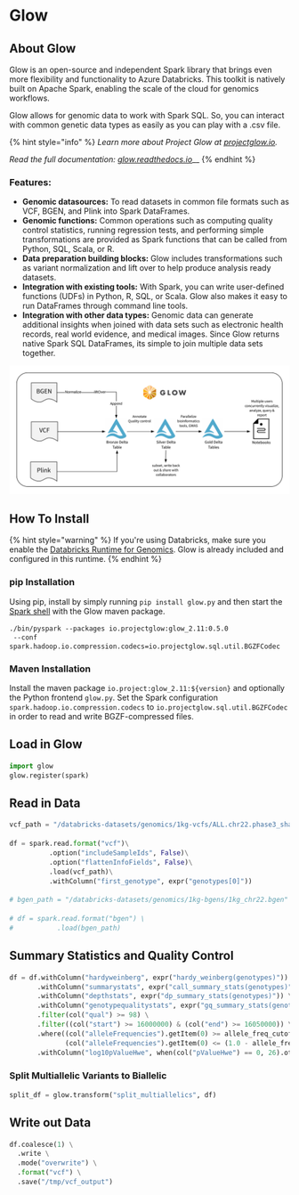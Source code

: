 # Glow

## About Glow

Glow is an open-source and independent Spark library that brings even more flexibility and functionality to Azure Databricks. This toolkit is natively built on Apache Spark, enabling the scale of the cloud for genomics workflows.

Glow allows for genomic data to work with Spark SQL. So, you can interact with common genetic data types as easily as you can play with a .csv file.

{% hint style="info" %}
_Learn more about Project Glow at_ [_projectglow.io_](http://projectglow.io/)_._

_Read the full documentation:_ [_glow.readthedocs.io_](https://glow.readthedocs.io/en/latest/index.html)\_\_
{% endhint %}

### **Features:**

* **Genomic datasources:** To read datasets in common file formats such as VCF, BGEN, and Plink into Spark DataFrames.
* **Genomic functions:** Common operations such as computing quality control statistics, running regression tests, and performing simple transformations are provided as Spark functions that can be called from Python, SQL, Scala, or R.
* **Data preparation building blocks:** Glow includes transformations such as variant normalization and lift over to help produce analysis ready datasets.
* **Integration with existing tools:** With Spark, you can write user-defined functions \(UDFs\) in Python, R, SQL, or Scala. Glow also makes it easy to run DataFrames through command line tools.
* **Integration with other data types:** Genomic data can generate additional insights when joined with data sets such as electronic health records, real world evidence, and medical images. Since Glow returns native Spark SQL DataFrames, its simple to join multiple data sets together.

![](../.gitbook/assets/glow_ref_arch_genomics.png)

## How To Install

{% hint style="warning" %}
If you're using Databricks, make sure you enable the [Databricks Runtime for Genomics](https://docs.databricks.com/runtime/genomicsruntime.html). Glow is already included and configured in this runtime.
{% endhint %}

### pip Installation

Using pip, install by simply running `pip install glow.py` and then start the [Spark shell](http://spark.apache.org/docs/latest/rdd-programming-guide.html#using-the-shell) with the Glow maven package.

```text
./bin/pyspark --packages io.projectglow:glow_2.11:0.5.0
 --conf spark.hadoop.io.compression.codecs=io.projectglow.sql.util.BGZFCodec
```

### Maven Installation

Install the maven package `io.project:glow_2.11:${version}` and optionally the Python frontend `glow.py`. Set the Spark configuration `spark.hadoop.io.compression.codecs` to `io.projectglow.sql.util.BGZFCodec` in order to read and write BGZF-compressed files.

## Load in Glow

```python
import glow
glow.register(spark)
```

## Read in Data

```python
vcf_path = "/databricks-datasets/genomics/1kg-vcfs/ALL.chr22.phase3_shapeit2_mvncall_integrated_v5a.20130502.genotypes.vcf.gz"

df = spark.read.format("vcf")\
          .option("includeSampleIds", False)\
          .option("flattenInfoFields", False)\
          .load(vcf_path)\
          .withColumn("first_genotype", expr("genotypes[0]"))
          
# bgen_path = "/databricks-datasets/genomics/1kg-bgens/1kg_chr22.bgen"

# df = spark.read.format("bgen") \
#           .load(bgen_path)
```

## Summary Statistics and Quality Control

```python
df = df.withColumn("hardyweinberg", expr("hardy_weinberg(genotypes)")) \
       .withColumn("summarystats", expr("call_summary_stats(genotypes)")) \
       .withColumn("depthstats", expr("dp_summary_stats(genotypes)")) \
       .withColumn("genotypequalitystats", expr("gq_summary_stats(genotypes)")) \
       .filter(col("qual") >= 98) \
       .filter((col("start") >= 16000000) & (col("end") >= 16050000)) \
       .where((col("alleleFrequencies").getItem(0) >= allele_freq_cutoff) & 
              (col("alleleFrequencies").getItem(0) <= (1.0 - allele_freq_cutoff))) \
       .withColumn("log10pValueHwe", when(col("pValueHwe") == 0, 26).otherwise(-log10(col("pValueHwe"))))
```

### Split Multiallelic Variants to Biallelic

```python
split_df = glow.transform("split_multiallelics", df)
```

## Write out Data

```python
df.coalesce(1) \
  .write \
  .mode("overwrite") \
  .format("vcf") \
  .save("/tmp/vcf_output")
```

